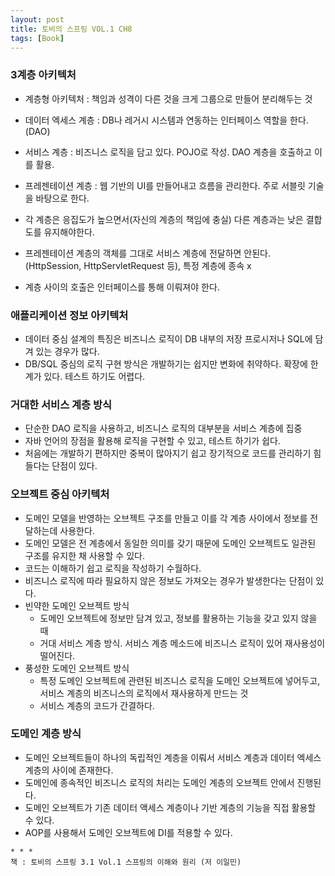 ```yaml
---
layout: post
title: 토비의 스프링 VOL.1 CH8
tags: [Book]
---
```


### 3계층 아키텍처

- 계층형 아키텍처 : 책임과 성격이 다른 것을 크게 그룹으로 만들어 분리해두는 것
- 데이터 엑세스 계층 : DB나 레거시 시스템과 연동하는 인터페이스 역할을 한다. (DAO)
- 서비스 계층 : 비즈니스 로직을 담고 있다. POJO로 작성. DAO 계층을 호출하고 이를 활용.
- 프레젠테이션 계층 : 웹 기반의 UI를 만들어내고 흐름을 관리한다. 주로 서블릿 기술을 바탕으로 한다.

- 각 계층은 응집도가 높으면서(자신의 계층의 책임에 충실) 다른 계층과는 낮은 결합도를 유지해야한다.
- 프레젠테이션 계층의 객체를 그대로 서비스 계층에 전달하면 안된다.(HttpSession, HttpServletRequest 등), 특정 계층에 종속 x
- 계층 사이의 호출은 인터페이스를 통해 이뤄져야 한다.

### 애플리케이션 정보 아키텍처
- 데이터 중심 설계의 특징은 비즈니스 로직이 DB 내부의 저장 프로시저나 SQL에 담겨 있는 경우가 많다.
- DB/SQL 중심의 로직 구현 방식은 개발하기는 쉽지만 변화에 취약하다. 확장에 한계가 있다. 테스트 하기도 어렵다.

### 거대한 서비스 계층 방식
- 단순한 DAO 로직을 사용하고, 비즈니스 로직의 대부분을 서비스 계층에 집중
- 자바 언어의 장점을 활용해 로직을 구현할 수 있고, 테스트 하기가 쉽다.
- 처음에는 개발하기 편하지만 중복이 많아지기 쉽고 장기적으로 코드를 관리하기 힘들다는 단점이 있다.

### 오브젝트 중심 아키텍처
- 도메인 모델을 반영하는 오브젝트 구조를 만들고 이를 각 계층 사이에서 정보를 전달하는데 사용한다.
- 도메인 모델은 전 계층에서 동일한 의미를 갖기 때문에 도메인 오브젝트도 일관된 구조를 유지한 채 사용할 수 있다.
- 코드는 이해하기 쉽고 로직을 작성하기 수월하다.
- 비즈니스 로직에 따라 필요하지 않은 정보도 가져오는 경우가 발생한다는 단점이 있다.
- 빈약한 도메인 오브젝트 방식
    - 도메인 오브젝트에 정보만 담겨 있고, 정보를 활용하는 기능을 갖고 있지 않을 때
    - 거대 서비스 계층 방식. 서비스 계층 메소드에 비즈니스 로직이 있어 재사용성이 떨어진다.
- 풍성한 도메인 오브젝트 방식
    - 특정 도메인 오브젝트에 관련된 비즈니스 로직을 도메인 오브젝트에 넣어두고, 서비스 계층의 비즈니스의 로직에서 재사용하게 만드는 것
    - 서비스 계층의 코드가 간결하다.

### 도메인 계층 방식
- 도메인 오브젝트들이 하나의 독립적인 계층을 이뤄서 서비스 계층과 데이터 엑세스 계층의 사이에 존재한다.
- 도메인에 종속적인 비즈니스 로직의 처리는 도메인 계층의 오브젝트 안에서 진행된다.
- 도메인 오브젝트가 기존 데이터 액세스 계층이나 기반 계층의 기능을 직접 활용할 수 있다.
- AOP를 사용해서 도메인 오브젝트에 DI를 적용할 수 있다.

```
* * *
책 : 토비의 스프링 3.1 Vol.1 스프링의 이해와 원리 (저 이일민)